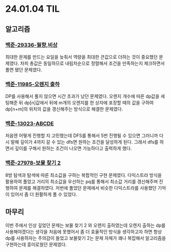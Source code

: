 # 24.01.04 TIL

## 알고리즘

### [백준-29336-월향,비상](https://www.acmicpc.net/problem/29336)

최대한 문제를 만드는 요일을 늦춰서 역량을 최대한 큰값으로 더하는 것이 중요했던 문제였다. 차피 총값은 동일하므로 내림차순으로 정렬해서 조건을 만족하는지 체크하면서 풀면 됐던 문제였다.

### [백준-11985-오렌지 출하](https://www.acmicpc.net/problem/11985)

DP를 사용해서 풀지 않으면 시간 초과가 났던 문제였다. 오렌지 개수에 따른 dp값을 세팅해준 뒤 dp[n]값에서 뒤에 m개의 오렌지를 한 상자에 포장할 때의 값을 구하여 dp[n+m]의 위치의 값을 갱신해주는 방식으로 해결한 문제였다.

### [백준-13023-ABCDE](https://www.acmicpc.net/problem/13023)

처음엔 어떻게 진행할 지 고민했는데 DFS를 통해서 5번 진행될 수 있으면 그러니까 다시 말해 깊이가 4까지 갈 수 있는 dfs면 원하는 조건을 달성하게 된다.
그래서 dfs를 하면서 깊이를 구해서 원하는 조건이 나오면 가능하다고 출력하게 했다.

### [백준-27978-보물 찾기 2](https://www.acmicpc.net/problem/27978)

8방 탐색과 탐색에 따른 최소값을 구하는 복합적인 구현 문제였다. 다익스트라 방식을 활용하여 풀었고 거리의 최소값을 우선하는 pq를 통해서 최소값 거리를 갱신해주며 진행하여 문제를 해결하였다. 저번에 풀었던 문제에서 비슷한 다익스트라를 사용했던 기억이 있어서 좀 더 원활하게 풀 수 있었다.

## 마무리

이번 주에서 인상 깊었던 문제는 보물 찾기 2 와 오렌지 출하였는데 오렌지 출하는 dp를 사용해야겠다는 생각을 처음에 못했어서 좀 더 효율적인 방식을 생각하고자 하면 항상 dp를 사용하자는 주의감이 들었고 보물찾기 2는 문제 자체가 꽤나 복잡해서 알고리즘을 구현하는데 흥미로웠던 문제였다.

